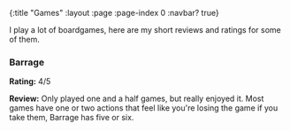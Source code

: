 {:title "Games"
 :layout :page
 :page-index 0
 :navbar? true}

I play a lot of boardgames, here are my short reviews and ratings for some of them.

### Barrage
**Rating:** 4/5

**Review:** Only played one and a half games, but really enjoyed it. Most games have one or two actions that feel like you're losing the game if you take them, Barrage has five or six.
